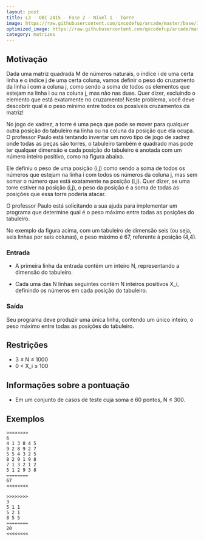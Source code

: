 ```yaml
---
layout: post
title: L3 - OBI 2015 - Fase 2 - Nível 1 - Torre
image: https://raw.githubusercontent.com/qxcodefup/arcade/master/base/153/__capa.jpg
optimized_image: https://raw.githubusercontent.com/qxcodefup/arcade/master/base/.thumb/153/Readme.jpg
category: matrizes
---
```

<!-- DON'T EDIT THIS FILE, GENERATED BY SCRIPT -->
<!-- DON'T EDIT THIS FILE, GENERATED BY SCRIPT -->
<!-- DON'T EDIT THIS FILE, GENERATED BY SCRIPT -->
<!-- DON'T EDIT THIS FILE, GENERATED BY SCRIPT -->
<!-- DON'T EDIT THIS FILE, GENERATED BY SCRIPT -->



## Motivação

Dada uma matriz quadrada M de números naturais, o índice i de uma certa linha e o índice j de uma certa coluna, vamos definir o peso do cruzamento da linha i com a coluna j, como sendo a soma de todos os elementos que estejam na linha i ou na coluna j, mas não nas duas. Quer dizer, excluindo o elemento que está exatamente no cruzamento! Neste problema, você deve descobrir qual é o peso mínimo entre todos os possíveis cruzamentos da matriz!

No jogo de xadrez, a torre é uma peça que pode se mover para qualquer outra posição do tabuleiro na linha ou na coluna da posição que ela ocupa. O professor Paulo está tentando inventar um novo tipo de jogo de xadrez onde todas as peças são torres, o tabuleiro também é quadrado mas pode ter qualquer dimensão e cada posição do tabuleiro é anotada com um número inteiro positivo, como na figura abaixo.

Ele definiu o peso de uma posição (i,j) como sendo a soma de todos os números que estejam na linha i com todos os números da coluna j, mas sem somar o número que está exatamente na posição (i,j). Quer dizer, se uma torre estiver na posição (i,j), o peso da posição é a soma de todas as posições que essa torre poderia atacar.

O professor Paulo está solicitando a sua ajuda para implementar um programa que determine qual é o peso máximo entre todas as posições do tabuleiro.

No exemplo da figura acima, com um tabuleiro de dimensão seis (ou seja, seis linhas por seis colunas), o peso máximo é 67, referente à posição (4,4).

### Entrada

- A primeira linha da entrada contém um inteiro N, representando a dimensão do tabuleiro.

- Cada uma das N linhas seguintes contém N inteiros positivos X\_i, definindo os números em cada posição do tabuleiro.

### Saída

Seu programa deve produzir uma única linha, contendo um único inteiro, o peso máximo entre todas as posições do tabuleiro.

## Restrições

*   3 ≤ N ≤ 1000
*   0 < X\_i ≤ 100

## Informações sobre a pontuação

*   Em um conjunto de casos de teste cuja soma é 60 pontos, N ≤ 300.

## Exemplos

```
>>>>>>>>
6
4 1 3 8 4 5
9 2 8 9 2 7
5 5 4 3 2 5
8 2 9 1 9 8
7 1 3 2 1 2
5 1 2 9 3 8
========
67
<<<<<<<<

>>>>>>>>
3
5 1 1
5 2 1
8 5 5
========
20
<<<<<<<<
```


